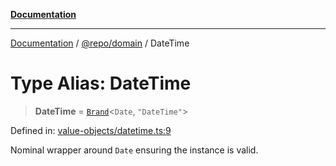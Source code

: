 [**Documentation**](../../../README.md)

***

[Documentation](../../../README.md) / [@repo/domain](../README.md) / DateTime

# Type Alias: DateTime

> **DateTime** = [`Brand`](Brand.md)\<`Date`, `"DateTime"`\>

Defined in: [value-objects/datetime.ts:9](https://github.com/o3osatoshi/experiment/blob/f1d231870a1d13a36a9ead236d22edc1fb9797dd/packages/domain/src/value-objects/datetime.ts#L9)

Nominal wrapper around `Date` ensuring the instance is valid.
